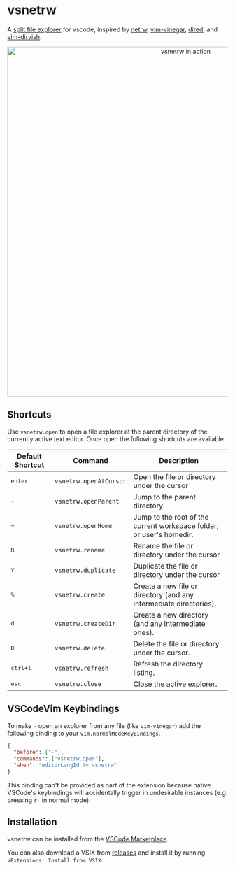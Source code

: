 # vsnetrw
A [split file explorer][oil-and-vinegar] for vscode, inspired by [netrw][netrw], [vim-vinegar][vinegar], [dired][dired], and [vim-dirvish][dirvish].

<p align="center">
<img width="800" src="https://user-images.githubusercontent.com/1266011/178103105-1cc41f9e-2b19-4d2c-8e64-7f9c688575e6.png" alt="vsnetrw in action" />
</p>

## Shortcuts
Use `vsnetrw.open` to open a file explorer at the parent directory of the currently active text editor. Once open the following shortcuts are available.

| Default Shortcut | Command | Description |
| ---------------- | ------- | ----------- |
| <kbd>enter</kbd> | `vsnetrw.openAtCursor` | Open the file or directory under the cursor |
| <kbd>-</kbd> | `vsnetrw.openParent` | Jump to the parent directory |
| <kbd>~</kbd> | `vsnetrw.openHome` | Jump to the root of the current workspace folder, or user's homedir. |
| <kbd>R</kbd> | `vsnetrw.rename` | Rename the file or directory under the cursor |
| <kbd>Y</kbd> | `vsnetrw.duplicate` | Duplicate the file or directory under the cursor |
| <kbd>%</kbd> | `vsnetrw.create` | Create a new file or directory (and any intermediate directories). |
| <kbd>d</kbd> | `vsnetrw.createDir` | Create a new directory (and any intermediate ones). |
| <kbd>D</kbd> | `vsnetrw.delete` | Delete the file or directory under the cursor. |
| <kbd>ctrl+l</kbd> | `vsnetrw.refresh` | Refresh the directory listing. |
| <kbd>esc</kbd> | `vsnetrw.close` | Close the active explorer. |

## VSCodeVim Keybindings
To make `-` open an explorer from any file (like `vim-vinegar`) add the following binding to your `vim.normalModeKeyBindings`.

```json
{
  "before": ["-"],
  "commands": ["vsnetrw.open"],
  "when": "editorLangId != vsnetrw"
}
```

This binding can't be provided as part of the extension because native VSCode's keybindings will accidentally trigger in undesirable instances (e.g. pressing `r-` in normal mode).

## Installation
vsnetrw can be installed from the [VSCode Marketplace](https://marketplace.visualstudio.com/items?itemName=danprince.vsnetrw).

You can also download a VSIX from [releases](https://github.com/danprince/vsnetrw/releases) and install it by running `>Extensions: Install from VSIX`.

[netrw]: https://www.vim.org/scripts/script.php?script_id=1075
[vinegar]: https://github.com/tpope/vim-vinegar
[dired]: https://www.emacswiki.org/emacs/DiredMode
[dirvish]: https://github.com/justinmk/vim-dirvish
[oil-and-vinegar]: http://vimcasts.org/blog/2013/01/oil-and-vinegar-split-windows-and-project-drawer/
